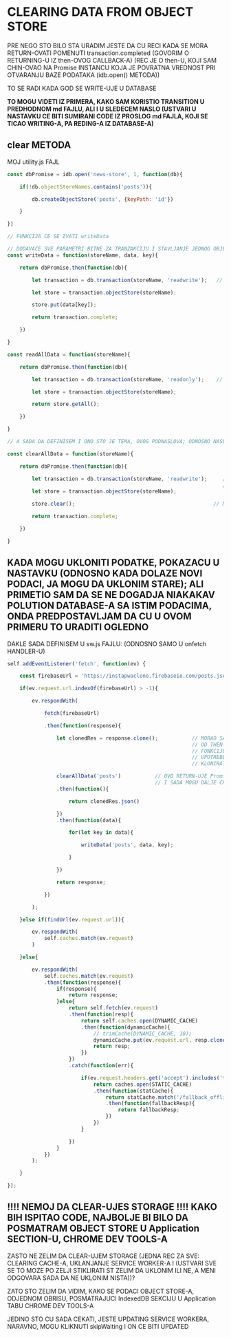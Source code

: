 # CLEARING DATA FROM OBJECT STORE

PRE NEGO STO BILO STA URADIM JESTE DA CU RECI KADA SE MORA RETURN-OVATI POMENUTI transaction.completed (GOVORIM O RETURNING-U IZ then-OVOG CALLBACK-A) (REC JE O then-U, KOJI SAM CHIN-OVAO NA Promise INSTANCU KOJA JE POVRATNA VREDNOST PRI OTVARANJU BAZE PODATAKA (idb.open() METODA))

TO SE RADI KADA GOD SE WRITE-UJE U DATABASE

**TO MOGU VIDETI IZ PRIMERA, KAKO SAM KORISTIO TRANSITION U PREDHODNOM md FAJLU, ALI I U SLEDECEM NASLO (USTVARI U NASTAVKU CE BITI SUMIRANI CODE IZ PROSLOG md FAJLA, KOJI SE TICAO WRITING-A, PA REDING-A IZ DATABASE-A)**

## clear METODA

MOJ utility.js FAJL

```javascript
const dbPromise = idb.open('news-store', 1, function(db){

    if(!db.objectStoreNames.contains('posts')){

        db.createObjectStore('posts', {keyPath: 'id'})

    }

})

// FUNKCIJA CE SE ZVATI writeData

// DODAVACE SVE PARAMETRI BITNE ZA TRANZAKCIJU I STAVLJANJE JEDNOG OBJEKTA U DATA STORE OBJEKAT, IZ BAZE
const writeData = function(storeName, data, key){

    return dbPromise.then(function(db){

        let transaction = db.transaction(storeName, 'readwrite');   // KOD OVOG TIPA TRANZAKCIJE MORAM RETURN-OVAI transaction.complete, JER UPISUJEM U DATABASE

        let store = transaction.objectStore(storeName);

        store.put(data[key]);

        return transaction.complete;

    })

}

const readAllData = function(storeName){

    return dbPromise.then(function(db){

        let transaction = db.transaction(storeName, 'readonly');    // readonly JER SAMO CITAM IZ BAZE I NE MORAM RETURN-OVATI transaction.complete

        let store = transaction.objectStore(storeName);

        return store.getAll();

    })

}

// A SADA DA DEFINISEM I ONO STO JE TEMA, OVOG PODNASLOVA; ODNOSNO NASLOVA, A TO JE UKLANJANJE SVIH UNOSA IZ OBJECT STORE-A

const clearAllData = function(storeName){

    return dbPromise.then(function(db){

        let transaction = db.transaction(storeName, 'readwrite');     // POSTO JE REC O UKLANJANJU IZ BAZE PODATAKA A TO NE PREDSTAVLJA SAMO CITANJE I PISANJE, VEC UKLANJANJE
                                                                      // MORA SE RETURN-OVATI         transaction.complete        PROPERTI
        let store = transaction.objectStore(storeName);

        store.clear();                                             // METODA KOJA SE POZIVA JESTE clear

        return transaction.complete;

    })

}

```

## KADA MOGU UKLONITI PODATKE, POKAZACU U NASTAVKU (ODNOSNO KADA DOLAZE NOVI PODACI, JA MOGU DA UKLONIM STARE); ALI PRIMETIO SAM DA SE NE DOGADJA NIAKAKAV POLUTION DATABASE-A SA ISTIM PODACIMA, ONDA PREDPOSTAVLJAM DA CU U OVOM PRIMERU TO URADITI OGLEDNO

DAKLE SADA DEFINISEM U sw.js FAJLU: (ODNOSNO SAMO U onfetch HANDLER-U)

```javascript
self.addEventListener('fetch', function(ev) {

    const firebaseUrl = 'https://instapwaclone.firebaseio.com/posts.json';

    if(ev.request.url.indexOf(firebaseUrl) > -1){

        ev.respondWith(

            fetch(firebaseUrl)

            .then(function(response){

                let clonedRes = response.clone();           // MORAO SAM PRVO KLONIRATI RESPONSE, JER DA SAM TO URADIO U JEDNOM
                                                            // OD THEN-OVA, NE BI IMALO EFEKTA JER SU ONI QUEUED, A NA KRAJU OVE
                                                            // FUNKCIJE response JE RETURNED, STO BI ZNACILO DA BI ONDA KLONIRAO
                                                            // UPOTREBLJEN RESPONSE, A TO NIJE MOGUCE, JER UPOTREBLJEN Response SE NE MOZE 
                                                            // KLONIRATI (ODNOSNO TADA BIH DOBIO ERROR)

                clearAllData('posts')           // OVO RETURN-UJE Promise INSTANCU
                                                // I SADA MOGU DALJE CHAIN-OVATI
                .then(function(){

                    return clonedRes.json()

                })
                .then(function(data){

                    for(let key in data){

                        writeData('posts', data, key);

                    }

                })

                return response;

            })

        );

    }else if(findUrl(ev.request.url)){

        ev.respondWith(
            self.caches.match(ev.request)
        )

    }else{

        ev.respondWith(
            self.caches.match(ev.request)
            .then(function(response){
                if(response){
                    return response;
                }else{
                    return self.fetch(ev.request)
                    .then(function(resp){
                        return self.caches.open(DYNAMIC_CACHE)
                        .then(function(dynamicCache){
                            // trimCache(DYNAMIC_CACHE, 10);
                            dynamicCache.put(ev.request.url, resp.clone());
                            return resp;
                        })
                    })
                    .catch(function(err){

                        if(ev.request.headers.get('accept').includes('text/html')){
                            return caches.open(STATIC_CACHE)
                            .then(function(statCache){
                                return statCache.match('/fallback_offline.html')
                                .then(function(fallbackResp){
                                    return fallbackResp;
                                })
                            })
                        }

                    })
                }
            })
        );

    }

});
```

## !!!! NEMOJ DA CLEAR-UJES STORAGE !!!! KAKO BIH ISPITAO CODE, NAJBOLJE BI BILO DA POSMATRAM OBJECT STORE U Application SECTION-U, CHROME DEV TOOLS-A

ZASTO NE ZELIM DA CLEAR-UJEM STORAGE (JEDNA REC ZA SVE: CLEARING CACHE-A, UKLANJANJE SERVICE WORKER-A I (USTVARI SVE SE TO MOZE PO ZELJI STIKLIRATI ST ZELIM DA UKLONIM ILI NE, A MENI ODGOVARA SADA DA NE UKLONIM NISTA))?

ZATO STO ZELIM DA VIDIM, KAKO SE PODACI OBJECT STORE-A, ODJEDNOM OBRISU, POSMATRAJUCI IndexedDB SEKCIJU U Application TABU CHROME DEV TOOLS-A

JEDINO STO CU SADA CEKATI, JESTE UPDATING SERVICE WORKERA, NARAVNO, MOGU KLIKNUTI skipWaiting I ON CE BITI UPDATED

